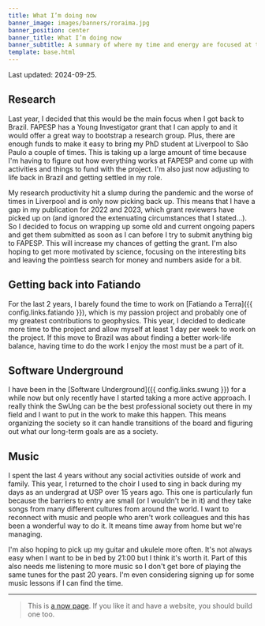 ```yaml
---
title: What I’m doing now
banner_image: images/banners/roraima.jpg
banner_position: center
banner_title: What I’m doing now
banner_subtitle: A summary of where my time and energy are focused at the moment
template: base.html
---
```


Last updated: 2024-09-25.

## Research

Last year, I decided that this would be the main focus when I got back to
Brazil.
FAPESP has a Young Investigator grant that I can apply to and it would offer a
great way to bootstrap a research group.
Plus, there are enough funds to make it easy to bring my PhD student at
Liverpool to São Paulo a couple of times.
This is taking up a large amount of time because I'm having to figure out how
everything works at FAPESP and come up with activities and things to fund with
the project.
I'm also just now adjusting to life back in Brazil and getting settled in my
role.

My research productivity hit a slump during the pandemic and the worse of times
in Liverpool and is only now picking back up. This means that I have a gap in
my publication for 2022 and 2023, which grant reviewers have picked up on
(and ignored the extenuating circumstances that I stated...). So I decided to
focus on wrapping up some old and current ongoing papers and get them submitted
as soon as I can before I try to submit anything big to FAPESP. This will
increase my chances of getting the grant. I'm also hoping to get more motivated
by science, focusing on the interesting bits and leaving the pointless search
for money and numbers aside for a bit.

## Getting back into Fatiando

For the last 2 years, I barely found the time to work on [Fatiando a Terra]({{
config.links.fatiando }}), which is my passion project and probably one of my
greatest contributions to geophysics.
This year, I decided to dedicate more time to the project and allow myself at
least 1 day per week to work on the project.
If this move to Brazil was about finding a better work-life balance, having
time to do the work I enjoy the most must be a part of it.

## Software Underground

I have been in the [Software Underground]({{ config.links.swung }}) for a while
now but only recently have I started taking a more active approach. I really
think the SwUng can be the best professional society out there in my field and
I want to put in the work to make this happen. This means organizing the
society so it can handle transitions of the board and figuring out what our
long-term goals are as a society.

## Music

I spent the last 4 years without any social activities outside of work and
family. This year, I returned to the choir I used to sing in back during my
days as an undergrad at USP over 15 years ago. This one is particularly fun
because the barriers to entry are small (or I wouldn't be in it) and they take
songs from many different cultures from around the world. I want to reconnect
with music and people who aren't work colleagues and this has been a wonderful
way to do it. It means time away from home but we're managing.

I'm also hoping to pick up my guitar and ukulele more often. It's not always
easy when I want to be in bed by 21:00 but I think it's worth it. Part of this
also needs me listening to more music so I don't get bore of playing the same
tunes for the past 20 years. I'm even considering signing up for some music
lessons if I can find the time.

<hr>

> This is <a href="https://nownownow.com/about">a now page</a>.
> If you like it and have a website, you should build one too.



